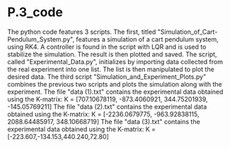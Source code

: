# P.3_code
The python code features 3 scripts. The first, titled "Simulation_of_Cart-Pendulum_System.py", features a simulation of a cart pendulum system, using RK4. A controller is found in the script with LQR and is used to stabilize the simulation. The result is then plotted and saved. The script, called "Experimental_Data.py", initializes by importing data collected from the real experiment into one list. The list is then manipulated to plot the desired data.
The third script "Simulation_and_Experiment_Plots.py" combines the previous two scripts and plots the simulation along with the experiment.
The file "data (1).txt" contains the experimental data obtained using the K-matrix:
    K = [707.10678119, -873.4060921, 344.75201939, -145.05769211]
The file "data (2).txt" contains the experimental data obtained using the K-matrix:
    K = [-2236.0679775, -963.92838115, 2088.64485917, 348.10668719]
The file "data (3).txt" contains the experimental data obtained using the K-matrix:
    K = [-223.607,-134.153,440.240,72.80]
